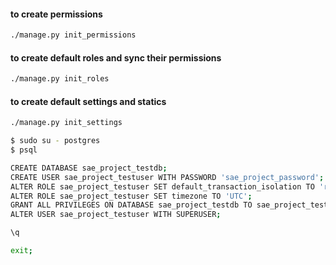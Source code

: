 #### to create permissions
```bash
./manage.py init_permissions
```

#### to create default roles and sync their permissions
```bash
./manage.py init_roles
```

#### to create default settings and statics
```bash
./manage.py init_settings
```


```bash test database
$ sudo su - postgres
$ psql

CREATE DATABASE sae_project_testdb;
CREATE USER sae_project_testuser WITH PASSWORD 'sae_project_password';
ALTER ROLE sae_project_testuser SET default_transaction_isolation TO 'read committed';
ALTER ROLE sae_project_testuser SET timezone TO 'UTC';
GRANT ALL PRIVILEGES ON DATABASE sae_project_testdb TO sae_project_testuser;
ALTER USER sae_project_testuser WITH SUPERUSER;

\q

exit;
